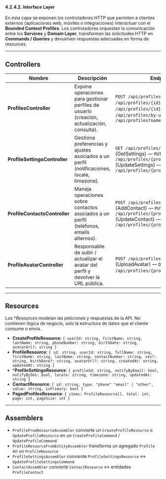 ﻿#### 4.2.4.2. Interface Layer ####

En esta capa se exponen los controladores HTTP que permiten a clientes externos (aplicaciones web, móviles o integraciones) interactuar con el **Bounded Context Profiles**. Los controladores orquestan la comunicación entre los **Services** y **Domain Layer**, transforman las solicitudes HTTP en **Commands / Queries** y devuelven respuestas adecuadas en forma de resources.

---

## Controllers

| Nombre                        | Descripción                                                                                | Endpoints (ejemplos)                                                                                                                                                                          |
| ----------------------------- | ------------------------------------------------------------------------------------------ | --------------------------------------------------------------------------------------------------------------------------------------------------------------------------------------------- |
| **ProfilesController**        | Expone operaciones para gestionar perfiles de usuario (creación, actualización, consulta). | `POST /api/profiles` (CreateProfile) — `PUT /api/profiles/{id}` (UpdateProfile) — `GET /api/profiles/{id}` (GetById) — `GET /api/profiles/by-user/{userId}` — `GET /api/profiles?name={name}` |
| **ProfileSettingsController** | Gestiona preferencias y ajustes asociados a un perfil (notificaciones, locale, timezone).  | `GET /api/profiles/{profileId}/settings` (GetSettings) — `PUT /api/profiles/{profileId}/settings` (UpdateSettings) — `PATCH /api/profiles/{profileId}/settings/notifications`                 |
| **ProfileContactsController** | Maneja operaciones sobre contactos asociados a un perfil (teléfonos, emails alternos).     | `POST /api/profiles/{profileId}/contacts` (AddContact) — `PUT /api/profiles/{profileId}/contacts/{contactId}` (UpdateContact) — `DELETE /api/profiles/{profileId}/contacts/{contactId}`       |
| **ProfileAvatarController**   | Responsable de subir / actualizar el avatar del perfil y devolver la URL pública.          | `POST /api/profiles/{profileId}/avatar` (UploadAvatar) — `DELETE /api/profiles/{profileId}/avatar` (RemoveAvatar)                                                                             |

---

## Resources

Los **Resources* modelan las peticiones y respuestas de la API. No contienen lógica de negocio, solo la estructura de datos que el cliente consume o envía.

- **CreateProfileResource**: `{ userId: string, firstName: string, lastName: string, phoneNumber: string, birthDate: string, avatarUrl?: string }`                                                                                     
- **ProfileResource**: `{ id: string, userId: string, fullName: string, firstName: string, lastName: string, contactNumber: string, sex?: string, birthDate?: string, avatarUrl?: string, createdAt: string, updatedAt: string }` 
- ***ProfileSettingsResource**: `{ profileId: string, notifyByEmail: bool, notifyBySms: bool, locale: string, timezone: string, updatedAt: string }`                                                                                
- **ContactResource**:  `{ id: string, type: "phone" "email" | "other", value: string, isPrimary: bool }` 
- **PagedProfilesResource**:  `{ items: ProfileResource[], total: int, page: int, pageSize: int }`                                                                  

---

## Assemblers

- `ProfileFromResourceAssembler` convierte un `CreateProfileResource` o `UpdateProfileResource` en un `CreateProfileCommand` / `UpdateProfileCommand` 
- `ProfileResourceFromEntityAssembler` transforma un agregado `Profile` en un `ProfileResource`                                              
- `ProfileSettingsAssembler` conviente `ProfileSettingsResource` ↔ `UpdateProfileSettingsCommand`                                                                                                                       
- `ContactAssembler` convierte `ContactResource` ↔ entidades `ProfileContact`                                                                                                                 
